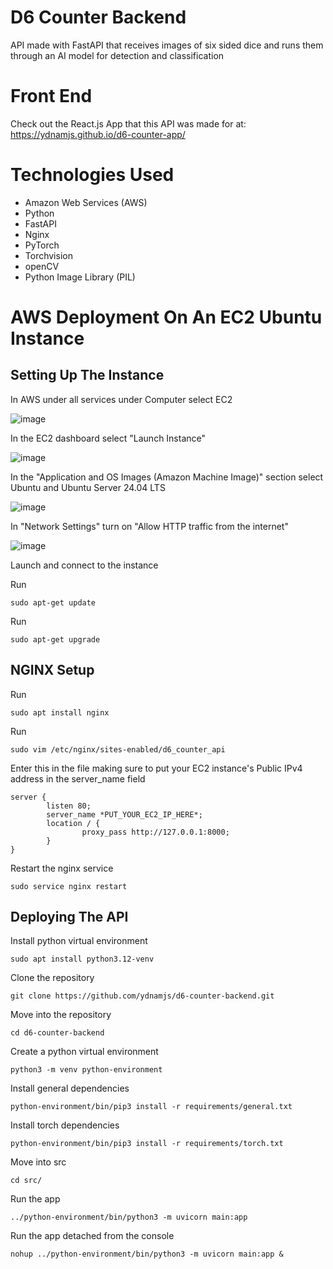 # D6 Counter Backend

API made with FastAPI that receives images of six sided dice and runs them through an AI model for detection and classification

# Front End
Check out the React.js App that this API was made for at: https://ydnamjs.github.io/d6-counter-app/

# Technologies Used
- Amazon Web Services (AWS)
- Python
- FastAPI
- Nginx
- PyTorch
- Torchvision
- openCV
- Python Image Library (PIL)

# AWS Deployment On An EC2 Ubuntu Instance

## Setting Up The Instance

In AWS under all services under Computer select EC2

![image](https://github.com/user-attachments/assets/bd6405b1-6156-4d64-9c2e-3d8237a7ade7)

In the EC2 dashboard select "Launch Instance"

![image](https://github.com/user-attachments/assets/c188532d-8738-46e0-833d-f5fa417bc498)

In the "Application and OS Images (Amazon Machine Image)" section select Ubuntu and Ubuntu Server 24.04 LTS

![image](https://github.com/user-attachments/assets/8899baec-c618-48e3-a06a-f7b4e1f666ea)

In "Network Settings" turn on "Allow HTTP traffic from the internet"

![image](https://github.com/user-attachments/assets/096fd678-510d-463f-a9ce-f3fbad13765a)

Launch and connect to the instance

Run
```
sudo apt-get update
```

Run
```
sudo apt-get upgrade
```

## NGINX Setup

Run
```
sudo apt install nginx
```

Run
```
sudo vim /etc/nginx/sites-enabled/d6_counter_api
```

Enter this in the file making sure to put your EC2 instance's Public IPv4 address in the server_name field
```
server {
        listen 80;
        server_name *PUT_YOUR_EC2_IP_HERE*;
        location / {
                proxy_pass http://127.0.0.1:8000;
        }
}
```

Restart the nginx service
```
sudo service nginx restart
```

## Deploying The API

Install python virtual environment
```
sudo apt install python3.12-venv
```

Clone the repository
```
git clone https://github.com/ydnamjs/d6-counter-backend.git
```

Move into the repository 
```
cd d6-counter-backend
```

Create a python virtual environment
```
python3 -m venv python-environment
```

Install general dependencies
```
python-environment/bin/pip3 install -r requirements/general.txt
```

Install torch dependencies
```
python-environment/bin/pip3 install -r requirements/torch.txt
```

Move into src
```
cd src/
```

Run the app
```
../python-environment/bin/python3 -m uvicorn main:app
```

Run the app detached from the console
```
nohup ../python-environment/bin/python3 -m uvicorn main:app &
```
